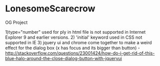 # LonesomeScarecrow
OG Project

1)type="number" used for ply in html file is not supported in Internet Explorer 9 and earlier versions.
2) 'initial' keyword used in CSS not supported in IE
3) jquery ui and chrome come together to make a weird effect for the dialog box (x has focus and its bigger than button) - http://stackoverflow.com/questions/23001424/how-do-i-get-rid-of-this-blue-halo-around-the-close-dialog-button-with-jqueryui